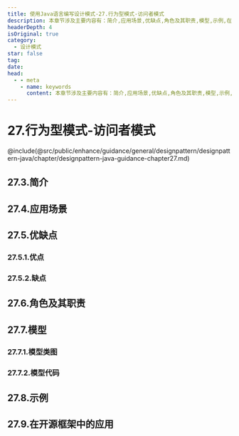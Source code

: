 ```yaml
---
title: 使用Java语言编写设计模式-27.行为型模式-访问者模式
description: 本章节涉及主要内容有：简介,应用场景,优缺点,角色及其职责,模型,示例,在开源框架中的应用 ,具体每个小节中包含的内容可使通过下面的章节内容大纲进行查看,所有代码均经过严格测试，可直接复制运行即可。
headerDepth: 4
isOriginal: true
category:
  - 设计模式
star: false
tag:
date: 
head:
  - - meta
    - name: keywords
      content: 本章节涉及主要内容有：简介,应用场景,优缺点,角色及其职责,模型,示例,在开源框架中的应用 ,具体每个小节中包含的内容可使通过下面的章节内容大纲进行查看,所有代码均经过严格测试，可直接复制运行即可。
---
```


# 27.行为型模式-访问者模式
@include(@src/public/enhance/guidance/general/designpattern/designpattern-java/chapter/designpattern-java-guidance-chapter27.md)
## 27.3.简介
## 27.4.应用场景
## 27.5.优缺点
### 27.5.1.优点
### 27.5.2.缺点
## 27.6.角色及其职责
## 27.7.模型
### 27.7.1.模型类图
### 27.7.2.模型代码
## 27.8.示例
## 27.9.在开源框架中的应用 
<HideSideBar/>

<ScrollIntoPageView/>
<HideSideBar/>
